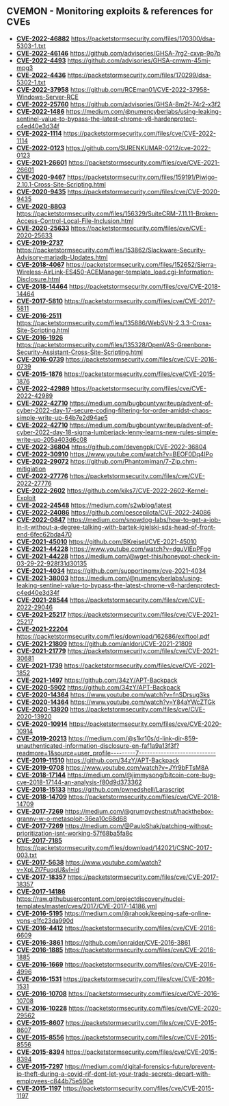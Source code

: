 ## CVEMON - Monitoring exploits & references for CVEs
- **[CVE-2022-46882](https://in.scanfactory.io/cvemon/CVE-2022-46882.html)** https://packetstormsecurity.com/files/170300/dsa-5303-1.txt
- **[CVE-2022-46146](https://in.scanfactory.io/cvemon/CVE-2022-46146.html)** https://github.com/advisories/GHSA-7rg2-cxvp-9p7p
- **[CVE-2022-4493](https://in.scanfactory.io/cvemon/CVE-2022-4493.html)** https://github.com/advisories/GHSA-cmwm-45mj-mpg3
- **[CVE-2022-4436](https://in.scanfactory.io/cvemon/CVE-2022-4436.html)** https://packetstormsecurity.com/files/170299/dsa-5302-1.txt
- **[CVE-2022-37958](https://in.scanfactory.io/cvemon/CVE-2022-37958.html)** https://github.com/RCEman01/CVE-2022-37958-Windows-Server-RCE
- **[CVE-2022-25760](https://in.scanfactory.io/cvemon/CVE-2022-25760.html)** https://github.com/advisories/GHSA-8m2f-74r2-x3f2
- **[CVE-2022-1486](https://in.scanfactory.io/cvemon/CVE-2022-1486.html)** https://medium.com/@numencyberlabs/using-leaking-sentinel-value-to-bypass-the-latest-chrome-v8-hardenprotect-c4ed40e3d34f
- **[CVE-2022-1114](https://in.scanfactory.io/cvemon/CVE-2022-1114.html)** https://packetstormsecurity.com/files/cve/CVE-2022-1114
- **[CVE-2022-0123](https://in.scanfactory.io/cvemon/CVE-2022-0123.html)** https://github.com/SURENKUMAR-0212/cve-2022-0123
- **[CVE-2021-26601](https://in.scanfactory.io/cvemon/CVE-2021-26601.html)** https://packetstormsecurity.com/files/cve/CVE-2021-26601
- **[CVE-2020-9467](https://in.scanfactory.io/cvemon/CVE-2020-9467.html)** https://packetstormsecurity.com/files/159191/Piwigo-2.10.1-Cross-Site-Scripting.html
- **[CVE-2020-9435](https://in.scanfactory.io/cvemon/CVE-2020-9435.html)** https://packetstormsecurity.com/files/cve/CVE-2020-9435
- **[CVE-2020-8803](https://in.scanfactory.io/cvemon/CVE-2020-8803.html)** https://packetstormsecurity.com/files/156329/SuiteCRM-7.11.11-Broken-Access-Control-Local-File-Inclusion.html
- **[CVE-2020-25633](https://in.scanfactory.io/cvemon/CVE-2020-25633.html)** https://packetstormsecurity.com/files/cve/CVE-2020-25633
- **[CVE-2019-2737](https://in.scanfactory.io/cvemon/CVE-2019-2737.html)** https://packetstormsecurity.com/files/153862/Slackware-Security-Advisory-mariadb-Updates.html
- **[CVE-2018-4067](https://in.scanfactory.io/cvemon/CVE-2018-4067.html)** https://packetstormsecurity.com/files/152652/Sierra-Wireless-AirLink-ES450-ACEManager-template_load.cgi-Information-Disclosure.html
- **[CVE-2018-14464](https://in.scanfactory.io/cvemon/CVE-2018-14464.html)** https://packetstormsecurity.com/files/cve/CVE-2018-14464
- **[CVE-2017-5810](https://in.scanfactory.io/cvemon/CVE-2017-5810.html)** https://packetstormsecurity.com/files/cve/CVE-2017-5811
- **[CVE-2016-2511](https://in.scanfactory.io/cvemon/CVE-2016-2511.html)** https://packetstormsecurity.com/files/135886/WebSVN-2.3.3-Cross-Site-Scripting.html
- **[CVE-2016-1926](https://in.scanfactory.io/cvemon/CVE-2016-1926.html)** https://packetstormsecurity.com/files/135328/OpenVAS-Greenbone-Security-Assistant-Cross-Site-Scripting.html
- **[CVE-2016-0739](https://in.scanfactory.io/cvemon/CVE-2016-0739.html)** https://packetstormsecurity.com/files/cve/CVE-2016-0739
- **[CVE-2015-1876](https://in.scanfactory.io/cvemon/CVE-2015-1876.html)** https://packetstormsecurity.com/files/cve/CVE-2015-1876
- **[CVE-2022-42989](https://in.scanfactory.io/cvemon/CVE-2022-42989.html)** https://packetstormsecurity.com/files/cve/CVE-2022-42989
- **[CVE-2022-42710](https://in.scanfactory.io/cvemon/CVE-2022-42710.html)** https://medium.com/bugbountywriteup/advent-of-cyber-2022-day-17-secure-coding-filtering-for-order-amidst-chaos-simple-write-up-64b7e2d94ae5
- **[CVE-2022-42710](https://in.scanfactory.io/cvemon/CVE-2022-42710.html)** https://medium.com/bugbountywriteup/advent-of-cyber-2022-day-18-sigma-lumberjack-lenny-learns-new-rules-simple-write-up-205a403d6c08
- **[CVE-2022-36804](https://in.scanfactory.io/cvemon/CVE-2022-36804.html)** https://github.com/devengpk/CVE-2022-36804
- **[CVE-2022-30910](https://in.scanfactory.io/cvemon/CVE-2022-30910.html)** https://www.youtube.com/watch?v=BEOF0Dq4IPo
- **[CVE-2022-29072](https://in.scanfactory.io/cvemon/CVE-2022-29072.html)** https://github.com/Phantomiman/7-Zip.chm-mitigiation
- **[CVE-2022-27776](https://in.scanfactory.io/cvemon/CVE-2022-27776.html)** https://packetstormsecurity.com/files/cve/CVE-2022-27776
- **[CVE-2022-2602](https://in.scanfactory.io/cvemon/CVE-2022-2602.html)** https://github.com/kiks7/CVE-2022-2602-Kernel-Exploit
- **[CVE-2022-24548](https://in.scanfactory.io/cvemon/CVE-2022-24548.html)** https://medium.com/s2wblog/latest
- **[CVE-2022-24086](https://in.scanfactory.io/cvemon/CVE-2022-24086.html)** https://github.com/pescepilota/CVE-2022-24086
- **[CVE-2022-0847](https://in.scanfactory.io/cvemon/CVE-2022-0847.html)** https://medium.com/snowdog-labs/how-to-get-a-job-in-it-without-a-degree-talking-with-bartek-igielski-sds-head-of-front-end-6fec62bda470
- **[CVE-2021-45010](https://in.scanfactory.io/cvemon/CVE-2021-45010.html)** https://github.com/BKreisel/CVE-2021-45010
- **[CVE-2021-44228](https://in.scanfactory.io/cvemon/CVE-2021-44228.html)** https://www.youtube.com/watch?v=dguVlEpPFgg
- **[CVE-2021-44228](https://in.scanfactory.io/cvemon/CVE-2021-44228.html)** https://medium.com/@wget-this/honeypot-check-in-03-29-22-928f31d30135
- **[CVE-2021-4034](https://in.scanfactory.io/cvemon/CVE-2021-4034.html)** https://github.com/supportingmx/cve-2021-4034
- **[CVE-2021-38003](https://in.scanfactory.io/cvemon/CVE-2021-38003.html)** https://medium.com/@numencyberlabs/using-leaking-sentinel-value-to-bypass-the-latest-chrome-v8-hardenprotect-c4ed40e3d34f
- **[CVE-2021-28544](https://in.scanfactory.io/cvemon/CVE-2021-28544.html)** https://packetstormsecurity.com/files/cve/CVE-2022-29046
- **[CVE-2021-25217](https://in.scanfactory.io/cvemon/CVE-2021-25217.html)** https://packetstormsecurity.com/files/cve/CVE-2021-25217
- **[CVE-2021-22204](https://in.scanfactory.io/cvemon/CVE-2021-22204.html)** https://packetstormsecurity.com/files/download/162686/exiftool.pdf
- **[CVE-2021-21809](https://in.scanfactory.io/cvemon/CVE-2021-21809.html)** https://github.com/anldori/CVE-2021-21809
- **[CVE-2021-21779](https://in.scanfactory.io/cvemon/CVE-2021-21779.html)** https://packetstormsecurity.com/files/cve/CVE-2021-30681
- **[CVE-2021-1739](https://in.scanfactory.io/cvemon/CVE-2021-1739.html)** https://packetstormsecurity.com/files/cve/CVE-2021-1852
- **[CVE-2021-1497](https://in.scanfactory.io/cvemon/CVE-2021-1497.html)** https://github.com/34zY/APT-Backpack
- **[CVE-2020-5902](https://in.scanfactory.io/cvemon/CVE-2020-5902.html)** https://github.com/34zY/APT-Backpack
- **[CVE-2020-14364](https://in.scanfactory.io/cvemon/CVE-2020-14364.html)** https://www.youtube.com/watch?v=fnSDrsug3ks
- **[CVE-2020-14364](https://in.scanfactory.io/cvemon/CVE-2020-14364.html)** https://www.youtube.com/watch?v=Y84aYWcZTGk
- **[CVE-2020-13920](https://in.scanfactory.io/cvemon/CVE-2020-13920.html)** https://packetstormsecurity.com/files/cve/CVE-2020-13920
- **[CVE-2020-10914](https://in.scanfactory.io/cvemon/CVE-2020-10914.html)** https://packetstormsecurity.com/files/cve/CVE-2020-10914
- **[CVE-2019-20213](https://in.scanfactory.io/cvemon/CVE-2019-20213.html)** https://medium.com/@s1kr10s/d-link-dir-859-unauthenticated-information-disclosure-en-faf1a9a13f3f?readmore=1&source=user_profile---------7----------------------------
- **[CVE-2019-11510](https://in.scanfactory.io/cvemon/CVE-2019-11510.html)** https://github.com/34zY/APT-Backpack
- **[CVE-2019-0708](https://in.scanfactory.io/cvemon/CVE-2019-0708.html)** https://www.youtube.com/watch?v=JYr9bFTsM8A
- **[CVE-2018-17144](https://in.scanfactory.io/cvemon/CVE-2018-17144.html)** https://medium.com/@jimmysong/bitcoin-core-bug-cve-2018-17144-an-analysis-f80d9d373362
- **[CVE-2018-15133](https://in.scanfactory.io/cvemon/CVE-2018-15133.html)** https://github.com/pwnedshell/Larascript
- **[CVE-2018-14709](https://in.scanfactory.io/cvemon/CVE-2018-14709.html)** https://packetstormsecurity.com/files/cve/CVE-2018-14709
- **[CVE-2017-7269](https://in.scanfactory.io/cvemon/CVE-2017-7269.html)** https://medium.com/@grumpychestnut/hackthebox-granny-w-o-metasploit-36ea10c68d68
- **[CVE-2017-7269](https://in.scanfactory.io/cvemon/CVE-2017-7269.html)** https://medium.com/@PauloShak/patching-without-prioritization-isnt-working-57f68ba5fa8c
- **[CVE-2017-7185](https://in.scanfactory.io/cvemon/CVE-2017-7185.html)** https://packetstormsecurity.com/files/download/142021/CSNC-2017-003.txt
- **[CVE-2017-5638](https://in.scanfactory.io/cvemon/CVE-2017-5638.html)** https://www.youtube.com/watch?v=XpLZl7FuqqU&vl=id
- **[CVE-2017-18357](https://in.scanfactory.io/cvemon/CVE-2017-18357.html)** https://packetstormsecurity.com/files/cve/CVE-2017-18357
- **[CVE-2017-14186](https://in.scanfactory.io/cvemon/CVE-2017-14186.html)** https://raw.githubusercontent.com/projectdiscovery/nuclei-templates/master/cves/2017/CVE-2017-14186.yml
- **[CVE-2016-5195](https://in.scanfactory.io/cvemon/CVE-2016-5195.html)** https://medium.com/@rahook/keeping-safe-online-vpns-e1fc23da990d
- **[CVE-2016-4412](https://in.scanfactory.io/cvemon/CVE-2016-4412.html)** https://packetstormsecurity.com/files/cve/CVE-2016-6609
- **[CVE-2016-3861](https://in.scanfactory.io/cvemon/CVE-2016-3861.html)** https://github.com/ionraider/CVE-2016-3861
- **[CVE-2016-1885](https://in.scanfactory.io/cvemon/CVE-2016-1885.html)** https://packetstormsecurity.com/files/cve/CVE-2016-1885
- **[CVE-2016-1669](https://in.scanfactory.io/cvemon/CVE-2016-1669.html)** https://packetstormsecurity.com/files/cve/CVE-2016-4996
- **[CVE-2016-1531](https://in.scanfactory.io/cvemon/CVE-2016-1531.html)** https://packetstormsecurity.com/files/cve/CVE-2016-1531
- **[CVE-2016-10708](https://in.scanfactory.io/cvemon/CVE-2016-10708.html)** https://packetstormsecurity.com/files/cve/CVE-2016-10708
- **[CVE-2016-10228](https://in.scanfactory.io/cvemon/CVE-2016-10228.html)** https://packetstormsecurity.com/files/cve/CVE-2020-29562
- **[CVE-2015-8607](https://in.scanfactory.io/cvemon/CVE-2015-8607.html)** https://packetstormsecurity.com/files/cve/CVE-2015-8607
- **[CVE-2015-8556](https://in.scanfactory.io/cvemon/CVE-2015-8556.html)** https://packetstormsecurity.com/files/cve/CVE-2015-8556
- **[CVE-2015-8394](https://in.scanfactory.io/cvemon/CVE-2015-8394.html)** https://packetstormsecurity.com/files/cve/CVE-2015-8394
- **[CVE-2015-7297](https://in.scanfactory.io/cvemon/CVE-2015-7297.html)** https://medium.com/digital-forensics-future/prevent-ip-theft-during-a-covid-rif-dont-let-your-trade-secrets-depart-with-employees-c844b75e590e
- **[CVE-2015-1197](https://in.scanfactory.io/cvemon/CVE-2015-1197.html)** https://packetstormsecurity.com/files/cve/CVE-2015-1197
